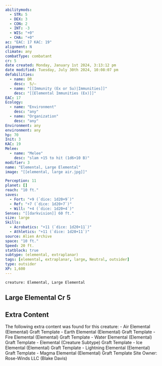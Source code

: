 ```yaml
---
abilitymods:
  - STR: 5
  - DEX: 3
  - CON: 2
  - INT: -3
  - WIS: "+0"
  - CHA: "+0"
ac: "EAC: 17 KAC: 19" 
alignment: N
climate: any
combatType: combatant
cr: 5
date created: Monday, January 1st 2024, 3:13:12 pm
date modified: Tuesday, July 30th 2024, 10:08:07 pm
defabilities:
  - name: DR
    desc:  5/—
  - name: "[[Immunity (Ex or Su)|Immunities]]"
    desc: "[[Elemental Immunities (Ex)]]"
EAC: 17
Ecology:
  - name: "Environment"
    desc: "any"
  - name: "Organization"
    desc: "any"
Environment: any
environment: any
hp: 70
Init: 3
KAC: 19
Melee:
  - name: "Melee"
    desc: "slam +15 to hit (1d6+10 B)"
modifier: 3
name: "Elemental, Large Elemental"
image: "[[elemental, large air.jpg]]"

Perception: 11
planet: []
reach: "10 ft."
saves:
  - Fort: "+9 (`dice: 1d20+9`)"
  - Ref: "+7 (`dice: 1d20+7`)"
  - Will: "+4 (`dice: 1d20+4`)" 
Senses: "[[darkvision]] 60 ft."
size: large
Skills:
  - Acrobatics: "+11 (`dice: 1d20+11`)"
  - Athletics: "+11 (`dice: 1d20+11`)"
source: Alien Archive 
space: "10 ft."
Speed: 20 ft. 
statblock: true
subtype: (elemental, extraplanar)
tags: [elemental, extraplanar, large, Neutral, outsider]
type: outsider
XP: 1,600 
---
```


```statblock
creature: Elemental, Large Elemental
```

## Large Elemental Cr 5

## Extra Content

The following extra content was found for this creature:
\- Air Elemental (Elemental) Graft Template
\- Earth Elemental (Elemental) Graft Template
\- Fire Elemental (Elemental) Graft Template
\- Water Elemental (Elemental) Graft Template
\- Elemental (Creature Subtype) Graft Template
\- Ice Elemental (Elemental) Graft Template
\- Lightning Elemental (Elemental) Graft Template
\- Magma Elemental (Elemental) Graft Template
Site Owner: Rose-Winds LLC (Blake Davis)
